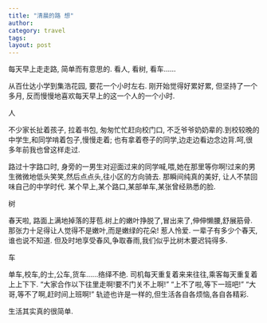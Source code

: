 ```yaml
---
title: "清晨的路 想"
author:
category: travel
tags: 
layout: post
---
```

每天早上走走路, 简单而有意思的. 看人, 看树, 看车……

从百仕达小学到集浩花园, 要花一个小时左右. 刚开始觉得好累好累, 但坚持了一个多月, 反而慢慢地喜欢每天早上的这一个人的一个小时. 

人

不少家长扯着孩子, 拉着书包, 匆匆忙忙赶向校门口, 不乏爷爷奶奶辈的.到校较晚的中学生,和同学啃着包子,慢慢走着; 也有拿着卷子的同学,边走边看边念边背.呵,很多年前我也曾这样走过.

路过十字路口时, 身旁的一男生对迎面过来的同学喊,喂,她在那里等你啊!过来的男生微微地低头笑笑,然后点点头,往小区的方向骑去. 那瞬间纯真的美好, 让人不禁回味自己的中学时代. 某个早上,某个路口,某部单车,某张曾经熟悉的脸. 

树

春天啦, 路面上满地掉落的芽苞.树上的嫩叶挣脱了,冒出来了,伸伸懒腰,舒展筋骨.那张力十足得让人觉得不是嫩叶,而是嫩绿的花朵! 惹人怜爱. 一辈子有多少个春天,谁也说不知道. 但及时地享受春风,争取春雨,我们似乎比树木要迟钝得多. 

车

单车,校车,的士,公车,货车……络绎不绝. 司机每天重复着来来往往,乘客每天重复着上上下下. “大家合作以下往里走啊!要不门关不上啊!”  “上不了啦,等下一班吧!” “大哥,等不了啊,赶时间上班啊!” 轨迹也许是一样的,但生活各自各烦恼,各自各精彩.

生活其实真的很简单. 

